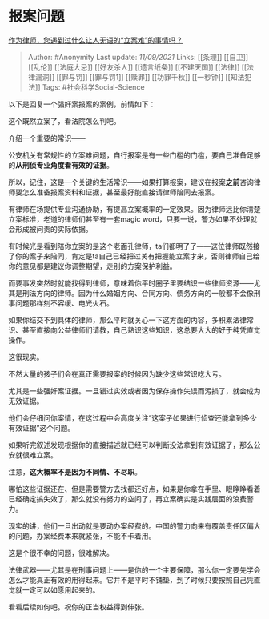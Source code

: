 # 报案问题
[作为律师，您遇到过什么让人无语的“立案难”的事情吗？](https://www.zhihu.com/question/356920841/answer/2114322803)

> Author: #Anonymity 
Last update: *11/09/2021* 
Links: [[条理]] [[自卫]] [[乱伦]] [[法庭大忌]] [[好友杀人]] [[遗言纸条]] [[不建天国]] [[法律]] [[法律漏洞]] [[罪与罚]] [[罪与罚1]] [[赎罪]] [[功罪千秋]] [[一秒钟]] [[知法犯法]]
Tags: #社会科学Social-Science 


以下是回复一个强奸案报案的案例，前情如下：

  

这个既然立案了，看法院怎么判吧。

介绍一个重要的常识——

公安机关有常规性的立案难问题，自行报案是有一些门槛的门槛，要自己准备足够的**从刑侦专业角度看有效的证据**。

所以，记住，这是一个关键的生活常识——如果打算报案，建议在报案**之前**咨询律师要怎么准备报案资料和证据，甚至最好能直接请律师陪同去报案。

有律师在场提供专业沟通协助，有提高立案概率的一定效果。因为律师远比你清楚立案标准，老道的律师们甚至有一套magic word，只要一说，警方如果不处理就会形成被问责的实际依据。

有时候光是看到陪你立案的是这个老面孔律师，ta们都明了了——这位律师既然接了你的案子来陪同，肯定是ta自己已经把过关有把握能立案才来，否则律师自己给你的意见都是建议你调整期望，走别的方案保护利益。

而要事发突然时就能找得到律师，意味着你平时圈子里要结识一些律师资源——尤其是刑法方向的律师。因为什么婚姻方向、合同方向、债务方向的一般都不会像刑事问题那样刻不容缓、电光火石。

如果你结交不到具体的律师，那么平时就关心一下这方面的内容，多积累法律常识、甚至直接向公益律师们请教，自己熟识这些知识，这总要大大的好于纯凭直觉操作。

这很现实。

不然大量的孩子们会在真正需要报案的时候因为缺少这些常识吃大亏。

尤其是一些强奸案证据。一旦错过实效或者因为保存操作失误而污损了，就会成为无效证据。

  

他们会仔细问你案情，在这过程中会高度关注“这案子如果进行侦查还能拿到多少有效证据”这个问题。

如果听完叙述发现根据你的直接描述就已经可以判断没法拿到有效证据了，那么公安就很难立案。

注意，**这大概率不是因为不同情、不尽职**。

哪怕这些证据还在、但是需要警方去找都还好点，如果是你拿在手里、眼睁睁看着已经确定搞失效了，那么就没有努力的空间了，再立案确实是实践层面的浪费警力。

现实的讲，他们一旦出动就是要动办案经费的。中国的警力向来有覆盖责任区偏大的问题，办案经费本来就紧张，不能不卡着用。

这是个很不幸的问题，很难解决。

法律武器——尤其是在刑事问题上——是你的一个主要保障，那么你一定要先学会怎么才能真正有效的用得起来。它并不是平时不铺垫，到了时候只要按照自己凭直觉就一定可以如愿用起来的。

看看后续如何吧。祝你的正当权益得到伸张。